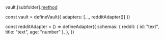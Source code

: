 vault.[subfolder].[method]()

const vault = defineVault({
  adapters: [..., redditAdapter()]
})

const redditAdapter = () => defineAdapter({
    schemas: {
        reddit: {
            id: "text",
            title: "text",
            age: "number"
        },
    },
})
